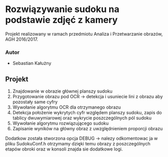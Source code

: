 # Rozwiązywanie sudoku na podstawie zdjęć z kamery

Projekt realizowany w ramach przedmiotu Analiza i Przetwarzanie obrazów, AGH 2016/2017.

### Autor

 - Sebastian Kałużny

 Projekt
----
1. Znajdowanie w obrazie głównej planszy sudoku
2. Przygotowanie obrazu pod OCR -> detekcja i usuniecie lini z obrazu aby pozostały same cyfry
3. Wywołanie algorytmu OCR dla otrzymanego obrazu
4. Detekcja położenie wykrytych cyfr względem planszy sudoku, zapis do tablicy dwuwymiarowej oraz wykrycie poszczególnych pól sudoku
5. Wywołanie algorytmu rozwiązującego sudoku
6. Zapisanie wyników na główny obraz z uwzględnieniem proporcji obrazu


Dodatkow została stworzona opcja DEBUG -> nalezy odkomentowac ja w pliku SudokuConf.h otrzymamy dzięki temu obrazy z poszczególnych etapów obroki oraz w konsoli znajda sie dodatkowe logi.
